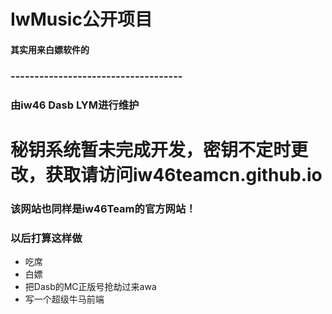 # IwMusic公开项目
#### 其实用来白嫖软件的
### ------------------------------------
### 由iw46 Dasb LYM进行维护
# 秘钥系统暂未完成开发，密钥不定时更改，获取请访问iw46teamcn.github.io
### 该网站也同样是iw46Team的官方网站！
### 以后打算这样做
* 吃席
* 白嫖
* 把Dasb的MC正版号抢劫过来awa
* 写一个超级牛马前端
